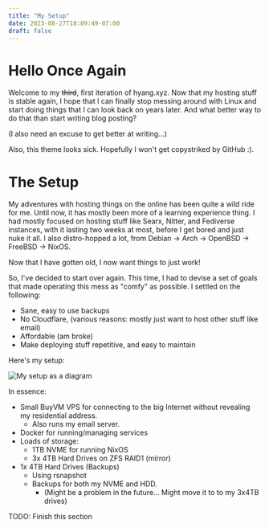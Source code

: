 ```yaml
---
title: "My Setup"
date: 2023-08-27T18:09:49-07:00
draft: false
---
```


# Hello Once Again
Welcome to my ~~third~~, first iteration of hyang.xyz. Now that my hosting stuff is stable again, I hope that I can finally stop messing around with Linux and start doing things that I can look back on years later. And what better way to do that than start writing blog posting? 

(I also need an excuse to get better at writing...)

Also, this theme looks sick. Hopefully I won't get copystriked by GitHub :).

# The Setup
My adventures with hosting things on the online has been quite a wild ride for me. Until now, it has mostly been more of a learning experience thing. I had mostly focused on hosting stuff like Searx, Nitter, and Fediverse instances, with it lasting two weeks at most, before I get bored and just nuke it all. I also distro-hopped a lot, from Debian → Arch → OpenBSD → FreeBSD → NixOS. 

Now that I have gotten old, I now want things to just work! 

So, I've decided to start over again. This time, I had to devise a set of goals that made operating this mess as "comfy" as possible. I settled on the following:
- Sane, easy to use backups
- No Cloudflare, (various reasons: mostly just want to host other stuff like email)
- Affordable (am broke)
- Make deploying stuff repetitive, and easy to maintain

Here's my setup:

![My setup as a diagram](/images/diagram.svg)  

In essence:
- Small BuyVM VPS for connecting to the big Internet without revealing my residential address.
    - Also runs my email server. 
- Docker for running/managing services
- Loads of storage:
    - 1TB NVME for running NixOS
    - 3x 4TB Hard Drives on ZFS RAID1 (mirror)
- 1x 4TB Hard Drives (Backups)
    - Using rsnapshot 
    - Backups for both my NVME and HDD. 
        - (Might be a problem in the future... Might move it to to my 3x4TB drives)

TODO: Finish this section
